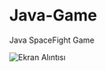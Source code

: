 # Java-Game
Java SpaceFight Game

![Ekran Alıntısı](https://github.com/DCplt/Java-Game/assets/89084115/90c088b0-38a2-42a7-9806-5570c8add35c)
